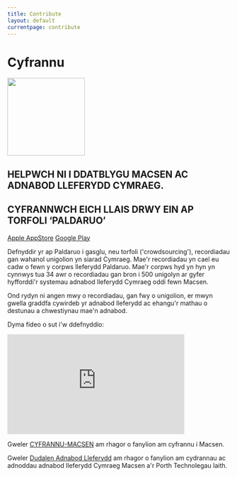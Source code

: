 ```yaml
---
title: Contribute
layout: default
currentpage: contribute
---
```


Cyfrannu
===
<img class="size-full wp-image-2758 alignleft" src="http://techiaith.cymru/wp-content/uploads/2017/01/paldaruo.png" alt="" width="175" height="175" />

## HELPWCH NI I DDATBLYGU MACSEN AC ADNABOD LLEFERYDD CYMRAEG.

## CYFRANNWCH EICH LLAIS DRWY EIN AP TORFOLI ‘PALDARUO’
<p style="text-align: left;" align="center"><a href="https://itunes.apple.com/gb/app/paldaruo/id840185808">Apple AppStore</a>  <a href="https://play.google.com/store/apps/details?id=com.cysgliad.paldaruo">Google Play</a></p>

Defnyddir yr ap Paldaruo i gasglu, neu torfoli ('crowdsourcing'), recordiadau gan wahanol unigolion yn siarad Cymraeg. Mae'r recordiadau yn cael eu cadw o fewn y corpws lleferydd Paldaruo. Mae'r corpws hyd yn hyn yn cynnwys tua 34 awr o recordiadau gan bron i 500 unigolyn ar gyfer hyfforddi'r systemau adnabod lleferydd Cymraeg oddi fewn Macsen.

Ond rydyn ni angen mwy o recordiadau, gan fwy o unigolion, er mwyn gwella graddfa cywirdeb yr adnabod lleferydd ac ehangu'r mathau o destunau a chwestiynau mae'n adnabod.

Dyma fideo o sut i'w ddefnyddio:

<iframe src="https://player.vimeo.com/video/98728429" width="400" height="225" frameborder="0" webkitallowfullscreen mozallowfullscreen allowfullscreen></iframe>

Gweler <a href="https://github.com/techiaith/macsen/blob/master/CYFRANNU-MACSEN.md">CYFRANNU-MACSEN</a> am rhagor o fanylion am cyfrannu i Macsen.

Gweler <a href="http://techiaith.cymru/lleferydd/adnabod-lleferydd/">Dudalen Adnabod Lleferydd</a> am rhagor o fanylion am cydrannau ac adnoddau adnabod lleferydd Cymraeg Macsen a'r Porth Technolegau Iaith.
